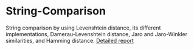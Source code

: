 # String-Comparison
String comparison by using Levenshtein distance, its different implementations, Damerau-Levenshtein distance, Jaro and Jaro-Winkler similarities, and Hamming distance.
[Detailed report](/Levenshtein_distance.pdf)
